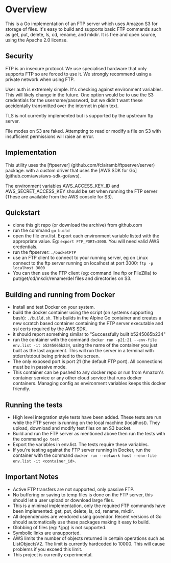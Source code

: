 # Overview

This is a Go implementation of an FTP server which uses Amazon S3 for storage
of files.  It's easy to build and supports basic FTP commands such as get, put, 
delete, ls, cd, rename, and mkdir.  It is free and open source, using the 
Apache 2.0 license.

## Security

FTP is an insecure protocol.  We use specialised hardware that only supports 
FTP so are forced to use it.  We strongly recommend using a private network 
when using FTP.

User auth is extremely simple.  It's checking against environment variables.
This will likely change in the future.  One option would be to use the S3 
credentials for the username/password, but we didn't want these accidentally 
transmitted over the internet in plain text.

TLS is not currently implemented but is supported by the upstream ftp server.

File modes on S3 are faked.  Attempting to read or modify a file on S3 with
insufficient permissions will raise an error.

## Implementation

This utility uses the [ftpserver] (github.com/fclairamb/ftpserver/server) package. 
with a custom driver that uses the [AWS SDK for Go] (github.com/aws/aws-sdk-go/aws).

The environment variables AWS_ACCESS_KEY_ID and AWS_SECRET_ACCESS_KEY should
be set when running the FTP server (These are available from the AWS console for S3).

## Quickstart

* clone this git repo (or download the archive) from github.com
* run the command `go build`
* open the file env.list.  Export each environment variable listed with the appropriate
value.  Eg: `export FTP_PORT=3000`.  You will need valid AWS credentials.
* run the ftpserver: `./bucketFTP`
* use an FTP client to connect to your running server, eg on Linux connect to the ftp
server running on localhost at port 3000: `ftp -p localhost 3000`
* You can then use the FTP client (eg: command line ftp or FileZilla) to 
put/get/cd/mkdir/rename/del files and directories on S3.

## Building and running from Docker

* Install and test Docker on your system.
* build the docker container using the script (on systems supporting bash): `./build.sh`.  This
builds in the Alpine Go container and creates a new scratch based container containing the FTP 
server executable and ssl certs required by the AWS SDK.
* it should report something similar to "Successfully built b5245065b234"
* run the container with the command `docker run -p21:21 --env-file env.list -it b5245065b234`, 
using the name of the container you just built as the last argument.  This will run the server
in a terminal with stderr/stdout being printed to the screen.
* The only exposed port is port 21 (the default FTP port).  All connections must be in passive mode.
* This container can be pushed to any docker repo or run from Amazon's container service or any
other cloud service that runs docker containers.  Managing config as environment variables keeps 
this docker friendly.

## Running the tests

* High level integration style tests have been added.  These tests are run while the FTP server is
running on the local machine (localhost).  They upload, download and modify test files on an S3 
bucket.
* Build and run the FTP server as mentioned above then run the tests with the command `go test`
* Export the variables in env.list.  The tests require these variables.
* If you're testing against the FTP server running in Docker, run the container with the command 
`docker run --network host --env-file env.list -it <container_id>`.

## Important Notes

* Active FTP transfers are not supported, only passive FTP.
* No buffering or saving to temp files is done on the FTP server, this 
should let a user upload or download large files.
* This is a minimal implementation, only the required FTP commands have been
implemented: get, put, delete, ls, cd, rename, mkdir.
* All dependencies are vendored using govendor.  Recent versions of Go
should automatically use these packages making it easy to build.
* Globbing of files (eg: *.jpg) is not supported.
* Symbolic links are unsupported.
* AWS limits the number of objects returned in certain operations such as 
ListObjectsV2.  The limit is currently hardcoded to 10000.  This will cause
problems if you exceed this limit.
* This project is currently experimental.
